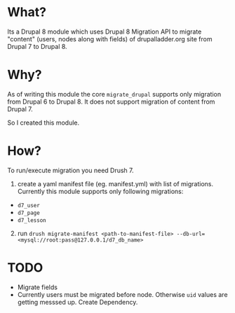 What?
===============

Its a Drupal 8 module which uses Drupal 8 Migration API to migrate "content" (users, nodes along with fields) of drupalladder.org site from Drupal 7 to Drupal 8.

Why?
===============
As of writing this module the core `migrate_drupal` supports only migration from Drupal 6 to Drupal 8. It does not support migration of content from Drupal 7.

So I created this module.

How?
===============
To run/execute migration you need Drush 7.

1. create a yaml manifest file (eg. manifest.yml) with list of migrations. Currently this module supports only following migrations: 
 - `d7_user` 
 - `d7_page`
 - `d7_lesson`

2. run `drush migrate-manifest <path-to-manifest-file> --db-url=<mysql://root:pass@127.0.0.1/d7_db_name>`

TODO
================
* Migrate fields
* Currently users must be migrated before node. Otherwise `uid` values are getting messsed up. Create Dependency.

